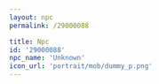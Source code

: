 ```yaml
---
layout: npc
permalink: /29000088

title: Npc
id: '29000088'
npc_name: 'Unknown'
icon_url: 'portrait/mob/dummy_p.png'
---
```

